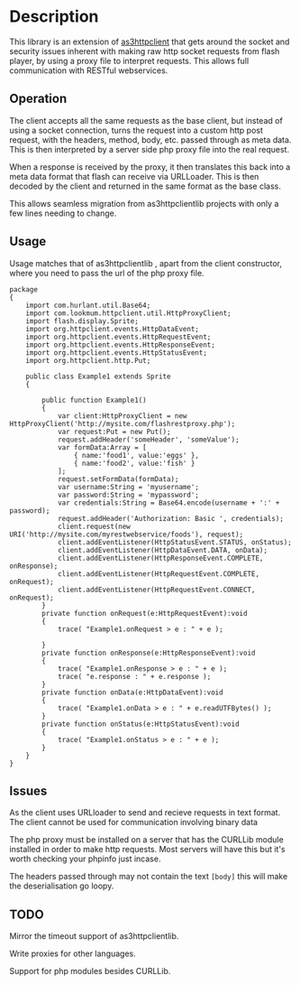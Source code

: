 # Description
This library is an extension of [as3httpclient](https://github.com/gabriel/as3httpclient) that gets around the socket and security issues inherent with making raw http socket requests from flash player, by using a proxy file to interpret requests. This allows full communication with RESTful webservices.

## Operation
The client accepts all the same requests as the base client, but instead of using a socket connection, turns the request into a custom http post request, with the headers, method, body, etc. passed through as meta data. This is then interpreted by a server side php proxy file into the real request. 

When a response is received by the proxy, it then translates this back into a meta data format that flash can receive via URLLoader. This is then decoded by the client and returned in the same format as the base class. 

This allows seamless migration from as3httpclientlib projects with only a few lines needing to change.

## Usage
Usage matches that of as3httpclientlib , apart from the client constructor, where you need to pass the url of the php proxy file.

	package  
	{
		import com.hurlant.util.Base64;
		import com.lookmum.httpclient.util.HttpProxyClient;
		import flash.display.Sprite;
		import org.httpclient.events.HttpDataEvent;
		import org.httpclient.events.HttpRequestEvent;
		import org.httpclient.events.HttpResponseEvent;
		import org.httpclient.events.HttpStatusEvent;
		import org.httpclient.http.Put;

		public class Example1 extends Sprite
		{

			public function Example1() 
			{
				var client:HttpProxyClient = new HttpProxyClient('http://mysite.com/flashrestproxy.php');
				var request:Put = new Put();
				request.addHeader('someHeader', 'someValue');
				var formData:Array = [ 
					{ name:'food1', value:'eggs' },
					{ name:'food2', value:'fish' }
				];
				request.setFormData(formData);
				var username:String = 'myusername';
				var password:String = 'mypassword';
				var credentials:String = Base64.encode(username + ':' + password);
				request.addHeader('Authorization: Basic ', credentials);
				client.request(new URI('http://mysite.com/myrestwebservice/foods'), request);
				client.addEventListener(HttpStatusEvent.STATUS, onStatus);
				client.addEventListener(HttpDataEvent.DATA, onData);
				client.addEventListener(HttpResponseEvent.COMPLETE, onResponse);
				client.addEventListener(HttpRequestEvent.COMPLETE, onRequest);
				client.addEventListener(HttpRequestEvent.CONNECT, onRequest);
			}
			private function onRequest(e:HttpRequestEvent):void 
			{
				trace( "Example1.onRequest > e : " + e );
				
			}
			private function onResponse(e:HttpResponseEvent):void 
			{
				trace( "Example1.onResponse > e : " + e );
				trace( "e.response : " + e.response );
			}
			private function onData(e:HttpDataEvent):void 
			{
				trace( "Example1.onData > e : " + e.readUTFBytes() );	
			}
			private function onStatus(e:HttpStatusEvent):void 
			{
				trace( "Example1.onStatus > e : " + e );
			}
		}
	}

## Issues
As the client uses URLloader to send and recieve requests in text format. The client cannot be used for communication involving binary data

The php proxy must be installed on a server that has the CURLLib module installed in order to make http requests. Most servers will have this but it's worth checking your phpinfo just incase.

The headers passed through may not contain the text `[body]` this will make the deserialisation go loopy.

## TODO
Mirror the timeout support of as3httpclientlib.

Write proxies for other languages.

Support for php modules besides CURLLib.
